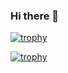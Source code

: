 ### Hi there 👋
[![trophy](https://github-profile-trophy.vercel.app/?username=NaturalRadio&theme=onedark)](https://github.com/NaturalRadio/github-profile-trophy)
<!--
**NaturalRadio/NaturalRadio** is a ✨ _special_ ✨ repository because its `README.md` (this file) appears on your GitHub profile.
[![trophy](https://github-profile-trophy.vercel.app/?username=NaturalRadio&theme=onedark)](https://github.com/NaturalRadio/github-profile-trophy)
Here are some ideas to get you started:

- 🔭 I’m currently working on ...
- 🌱 I’m currently learning ...
- 👯 I’m looking to collaborate on ...
- 🤔 I’m looking for help with ...
- 💬 Ask me about ...
- 📫 How to reach me: ...
- 😄 Pronouns: ...
- ⚡ Fun fact: ...
-->

[![trophy](https://github-profile-trophy.vercel.app/?username=NaturalRadio&theme=onedark)](https://github.com/NaturalRadio/github-profile-trophy)
